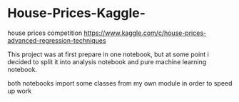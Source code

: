 # House-Prices-Kaggle-
house prices competition
https://www.kaggle.com/c/house-prices-advanced-regression-techniques

This project was at first prepare in one notebook, but at some point i decided to split it into analysis notebook and pure machine learning notebook.

both notebooks import some classes from my own module in order to speed up work
